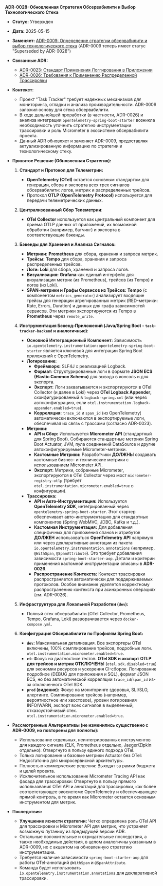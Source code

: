 **ADR-0028: Обновленная Стратегия Обсервабилити и Выбор Технологического Стека**

*   **Статус:** Утвержден
*   **Дата:** 2025-05-15
*   **Заменяет:** [ADR-0009: Определение стратегии обсервабилити и выбор технологического стека](./../observability/2025-05-07-00-00-определение-стратегии-обсервабилити-и-выбор-стека.md) (ADR-0009 теперь имеет статус "Superseded by ADR-0028")
*   **Связанные ADR:**
    *   [ADR-0023: Стандарт Применения Логгирования в Приложении](./../common/2025-05-12-10-05-стандарт-применения-логгирования.md)
    *   [ADR-0026: Требования к Применению Распределенной Трассировки](./../common/2025-05-12-10-25-стандарт-распределенной-трассировки.md)
*   **Контекст:**
    *   Проект "Task Tracker" требует надежных механизмов для мониторинга, отладки и анализа производительности. ADR-0009 заложил основу для стека обсервабилити.
    *   В ходе дальнейшей проработки (в частности, ADR-0026) и анализа интеграции `opentelemetry-spring-boot-starter` возникла необходимость уточнить стратегию инструментации трассировки и роль Micrometer в экосистеме обсервабилити проекта.
    *   Данный ADR обновляет и заменяет ADR-0009, предоставляя актуализированную информацию по стратегии и технологическому стеку.

*   **Принятое Решение (Обновленная Стратегия):**

    1.  **Стандарт и Протокол для Телеметрии:**
        *   **OpenTelemetry (OTel)** остается основным стандартом для генерации, сбора и экспорта всех трех сигналов обсервабилити: логов, метрик и распределенных трейсов.
        *   Протокол **OTLP (OpenTelemetry Protocol)** используется для передачи телеметрических данных.

    2.  **Централизованный Сбор Телеметрии:**
        *   **OTel Collector** используется как центральный компонент для приема OTLP данных от приложений, их возможной обработки (например, батчинг) и экспорта в соответствующие бэкенды.

    3.  **Бэкенды для Хранения и Анализа Сигналов:**
        *   **Метрики:** **Prometheus** для сбора, хранения и запроса метрик.
        *   **Трейсы:** **Tempo** для сбора, хранения и запроса распределенных трейсов.
        *   **Логи:** **Loki** для сбора, хранения и запроса логов.
        *   **Визуализация:** **Grafana** как единый интерфейс для визуализации метрик (из Prometheus), трейсов (из Tempo) и логов (из Loki).
        *   **SPAN-метрики и Графы Сервисов из Трейсов:** **Tempo** (с компонентом `metrics_generator`) анализирует входящие трейсы для генерации агрегированных метрик (RED-метрики: Rate, Errors, Duration) и данных для графа зависимостей сервисов. Эти метрики экспортируются из Tempo в **Prometheus** через `remote_write`.

    4.  **Инструментация Бэкенд-Приложений (Java/Spring Boot - `task-tracker-backend` и аналогичные):**
        *   **Основной Интеграционный Компонент:** Зависимость `io.opentelemetry.instrumentation:opentelemetry-spring-boot-starter` является ключевой для интеграции Spring Boot приложений с OpenTelemetry.
        *   **Логирование:**
            *   **Фреймворк:** SLF4J с реализацией Logback.
            *   **Формат:** Структурированные логи в формате **JSON ECS (Elastic Common Schema)** для вывода в консоль и для экспорта.
            *   **Экспорт:** Логи захватываются и экспортируются в OTel Collector (и далее в Loki) через **OTel Logback Appender**, сконфигурированный в `logback-spring.xml` (или через автоконфигурацию, если `otel.instrumentation.logback-appender.enabled=true`).
            *   **Корреляция:** `trace_id` и `span_id` (из OpenTelemetry) автоматически включаются в экспортируемые логи, обеспечивая их связь с трассами (согласно ADR-0023).
        *   **Метрики:**
            *   **API и Сбор:** Используется **Micrometer API** (стандартный для Spring Boot). Собираются стандартные метрики Spring Boot Actuator, JVM, пула соединений DataSource и другие автоконфигурируемые Micrometer-метрики.
            *   **Кастомные Метрики:** Разработчики **ДОЛЖНЫ** создавать кастомные бизнес- и технические метрики с использованием Micrometer API.
            *   **Экспорт:** Метрики, собранные Micrometer, экспортируются в OTel Collector через мост `micrometer-registry-otlp` (требует `otel.instrumentation.micrometer.enabled=true` в конфигурации).
        *   **Трассировка:**
            *   **API и Авто-Инструментация:** Используется **OpenTelemetry SDK**, интегрированный через `opentelemetry-spring-boot-starter`. Этот стартер обеспечивает авто-инструментацию для стандартных компонентов (Spring WebMVC, JDBC, Kafka и т.д.).
            *   **Кастомная Инструментация:** Для добавления специфичных для приложения спанов и атрибутов **ДОЛЖЕН** использоваться **OpenTelemetry API** напрямую или через декларативные аннотации из пакета `io.opentelemetry.instrumentation.annotations` (например, `@WithSpan`, `@SpanAttribute`). Это требует добавления зависимости `spring-boot-starter-aop`. Детали и критерии применения кастомной инструментации описаны в **ADR-0026**.
            *   **Распространение Контекста:** Контекст трассировки распространяется автоматически для поддерживаемых протоколов. Особое внимание уделяется корректному распространению контекста при асинхронных операциях (см. ADR-0026).

    5.  **Инфраструктура для Локальной Разработки (`dev`):**
        *   Полный стек обсервабилити (OTel Collector, Prometheus, Tempo, Grafana, Loki) разворачивается через `docker-compose.yml`.

    6.  **Конфигурация Обсервабилити по Профилям Spring Boot:**
        *   **`dev`:** Максимальная детализация. Все экспортеры OTel включены, 100% сэмплирование трейсов, подробные логи. `otel.instrumentation.micrometer.enabled=true`.
        *   **`ci`:** Фокус на диагностике тестов. **OTel SDK и экспорт OTLP для трейсов и метрик ОТКЛЮЧЕНЫ** (`otel.sdk.disabled=true`) для экономии ресурсов и ускорения CI-сборок. Логирование подробное (DEBUG для приложения и SQL), формат JSON ECS, но без автоматической корреляции `trace_id`/`span_id` из-за отключенного OTel SDK.
        *   **`prod` (видение):** Фокус на мониторинге здоровья, SLI/SLO, алертинге. Сэмплирование трейсов (например, вероятностное или хвостовое), уровни логирования INFO/WARN, экспорт всех сигналов в выделенный, отказоустойчивый стек. `otel.instrumentation.micrometer.enabled=true`.

*   **Рассмотренные Альтернативы (не изменились существенно с ADR-0009, но повторены для полноты):**
    *   Использование отдельных, неинтегрированных инструментов для каждого сигнала (ELK, Prometheus отдельно, Jaeger/Zipkin отдельно): Отвергнуто в пользу единого подхода OTel.
    *   Только логирование и базовые метрики Actuator без OTel: Недостаточно для микросервисной архитектуры.
    *   Полностью коммерческие решения: Выходят за рамки бюджета и целей проекта.
    *   Исключительное использование Micrometer Tracing API как фасада для трассировки: Отвергнуто в пользу прямого использования OTel API и аннотаций для трассировки, как более соответствующее экосистеме OpenTelemetry и обеспечивающее прямой контроль, в то время как Micrometer остается основным инструментом для метрик.

*   **Последствия:**
    *   **Улучшение ясности стратегии:** Четко определена роль OTel API для трассировки и Micrometer API для метрик, что устраняет возможную путаницу из предыдущей версии ADR.
    *   Остальные положительные и отрицательные последствия, а также необходимые действия, в целом аналогичны указанным в ADR-0009, но с акцентом на обновленную стратегию инструментации.
    *   Требуется наличие зависимости `spring-boot-starter-aop` для работы OTel-аннотаций `@WithSpan` и `@SpanAttribute`.
    *   Команда будет использовать `io.opentelemetry.instrumentation.annotations` для декларативной трассировки.